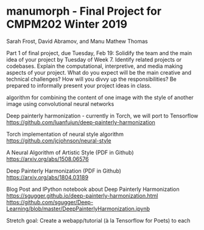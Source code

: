 # manumorph - Final Project for CMPM202 Winter 2019 
Sarah Frost, David Abramov, and Manu Mathew Thomas 

Part 1 of final project, due Tuesday, Feb 19: 
Solidify the team and the main idea of your project by Tuesday of Week 7. Identify related
projects or codebases. Explain the computational, interpretive, and media making aspects of
your project. What do you expect will be the main creative and technical challenges? How will
you divvy up the responsibilities? Be prepared to informally present your project ideas in
class. 


algorithm for combining the content of one image with the style of another image using convolutional neural networks

Deep painterly harmonization - currently in Torch, we will port to Tensorflow
https://github.com/luanfujun/deep-painterly-harmonization


Torch implementation of neural style algorithm
https://github.com/jcjohnson/neural-style



A Neural Algorithm of Artistic Style (PDF in Github)
https://arxiv.org/abs/1508.06576 

Deep Painterly Harmonization (PDF in Github)
https://arxiv.org/abs/1804.03189

Blog Post and IPython notebook about Deep Painterly Harmonization 
https://sgugger.github.io/deep-painterly-harmonization.html
https://github.com/sgugger/Deep-Learning/blob/master/DeepPainterlyHarmonization.ipynb

Stretch goal: 
  Create a webapp/tutorial (à la Tensorflow for Poets) to each  
